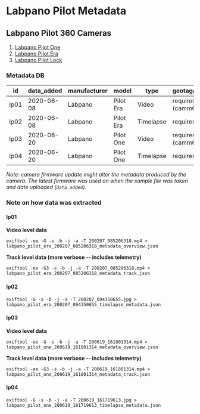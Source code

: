 # Labpano Pilot Metadata

## Labpano Pilot 360 Cameras

1. [Labpano Pilot One](https://www.labpano.com/one)
2. [Labpano Pilot Era](https://pilot.labpano.com/)
3. [Labpano Pilot Lock](https://www.labpano.com/lock)

### Metadata DB

| id  | data_added  | manufacturer  | model  | type  | geotagged_by_cam  |
|---|---|---|---|---|---|
| lp01  | 2020-06-08  | Labpano  | Pilot Era  | Video  | requires_module (camm6) |
| lp02  | 2020-06-08  | Labpano  | Pilot Era  | Timelapse  | requires_module |
| lp03  | 2020-06-20  | Labpano  | Pilot One  | Video  | requires_module (camm6) |
| lp04  | 2020-06-20 | Labpano  | Pilot One  | Timelapse  | requires_module  |

_Note: camera firmware update might alter the metadata produced by the camera. The latest firmware was used on when the sample file was taken and date uploaded (`data_added`)._

### Note on how data was extracted

#### lp01

**Video level data**

```
exiftool -ee -G -s -b -j -a -T 200207_085206318.mp4 > labpano_pilot_era_200207_085206318_metadata_overview.json
```

**Track level data (more verbose -- includes telemetry)**

```
exiftool -ee -G3 -s -b -j -a -T 200207_085206318.mp4 > labpano_pilot_era_200207_085206318_metadata_track.json
```

#### lp02

```
exiftool -G -s -b -j -a -T 200207_094350655.jpg > labpano_pilot_era_200207_094350655_timelapse_metadata.json
```

#### lp03

**Video level data**

```
exiftool -ee -G -s -b -j -a -T 200619_161801314.mp4 > labpano_pilot_one_200619_161801314_metadata_overview.json
```

**Track level data (more verbose -- includes telemetry)**

```
exiftool -ee -G3 -s -b -j -a -T 200619_161801314.mp4 > labpano_pilot_one_200619_161801314_metadata_track.json
```

#### lp04

```
exiftool -G -s -b -j -a -T 200619_161719613.jpg > labpano_pilot_one_200619_161719613_timelapse_metadata.json
```